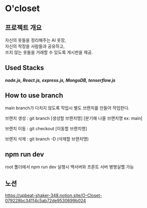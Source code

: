 # O'closet

## 프로젝트 개요
자신의 옷들을 정리해주는 AI 옷장, </br>
자신의 착장을 사람들과 공유하고, </br>
쓰지 않는 옷들을 거래할 수 있도록 게시판을 제공. </br>

## Used Stacks 

##### node.js, React.js, express.js, MongoDB, tenserflow.js

## How to use branch

main branch가 다치지 않도록 작업시 별도 브랜치를 만들어 작업한다. 

브랜치 생성 : git branch [생성할 브랜치명] [분기해 나올 브랜치명 ex: main]

브랜치 이동 : git checkout [이동할 브랜치명]

브랜치 삭제 : git branch -D (삭제할 브랜치명)

## npm run dev

root 폴더에서 npm run dev 실행시 백서버와 프론트 서버 병행실핼 가능



## 노션

https://upbeat-shaker-348.notion.site/O-Closet-079228bc34114c5ab72de9530699b024
